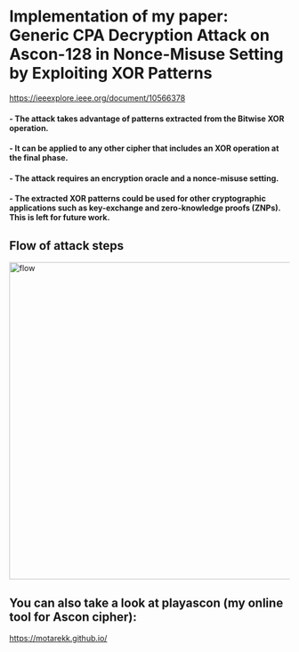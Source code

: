 # Implementation of my paper: Generic CPA Decryption Attack on Ascon-128 in Nonce-Misuse Setting by Exploiting XOR Patterns
https://ieeexplore.ieee.org/document/10566378

#### -  The attack takes advantage of patterns extracted from the Bitwise XOR operation.
#### - It can be applied to any other cipher that includes an XOR operation at the final phase.
#### - The attack requires an encryption oracle and a nonce-misuse setting.
#### - The extracted XOR patterns could be used for other cryptographic applications such as key-exchange and zero-knowledge proofs (ZNPs). This is left for future work.

## Flow of attack steps 
<img width="569" alt="flow" src="https://github.com/motarekk/M24_paper/assets/104282801/c153e976-d06a-4a53-82de-2c17ef1ebc4c">

## You can also take a look at playascon (my online tool for Ascon cipher):
https://motarekk.github.io/

